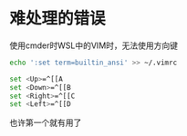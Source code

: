 # 难处理的错误

使用cmder时WSL中的VIM时，无法使用方向键

```bash
echo ':set term=builtin_ansi' >> ~/.vimrc
```

```bash
set <Up>=^[[A
set <Down>=^[[B
set <Right>=^[[C
set <Left>=^[[D
```

也许第一个就有用了